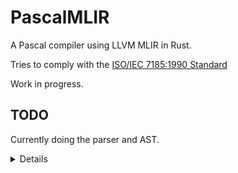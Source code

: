 # PascalMLIR

A Pascal compiler using LLVM MLIR in Rust.

Tries to comply with the [ISO/IEC 7185:1990 Standard](https://www.cs.utexas.edu/users/novak/iso7185.pdf)

Work in progress.

## TODO

Currently doing the parser and AST.

<details>

- [ ] Parser
- [ ] Codegen

</details>
